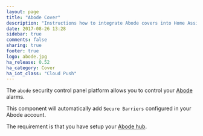 ```yaml
---
layout: page
title: "Abode Cover"
description: "Instructions how to integrate Abode covers into Home Assistant."
date: 2017-08-26 13:28
sidebar: true
comments: false
sharing: true
footer: true
logo: abode.jpg
ha_release: 0.52
ha_category: Cover
ha_iot_class: "Cloud Push"
---
```


The `abode` security control panel platform allows you to control your [Abode](https://goabode.com/) alarms.

This component will automatically add `Secure Barriers` configured in your Abode account.

The requirement is that you have setup your [Abode hub](/components/abode/).
